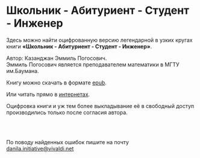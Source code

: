 # Школьник - Абитуриент - Студент - Инженер
Здесь можно найти оцифрованную версию легендарной в узких кругах книги **«Школьник - Абитуриент - Студент - Инженер»**.   

Автор: Казанджан Эммиль Погосович.   
Эммиль Погосович является преподавателем математики в МГТУ им.Баумана.  

Книгу можно скачать в форматe
[epub](https://github.com/danila-initiative/Schoolboy-Applicant-Student-Engineer/raw/main/%D0%A8%D0%BA%D0%BE%D0%BB%D1%8C%D0%BD%D0%B8%D0%BA%20%E2%80%94%20%D0%90%D0%B1%D0%B8%D1%82%D1%83%D1%80%D0%B8%D0%B5%D0%BD%D1%82%20%E2%80%94%20%D0%A1%D1%82%D1%83%D0%B4%D0%B5%D0%BD%D1%82%20%E2%80%94%20%D0%98%D0%BD%D0%B6%D0%B5%D0%BD%D0%B5%D1%80.epub).

Или читать прямо в [интернетах](https://github.com/danila-initiative/Schoolboy-Applicant-Student-Engineer/blob/main/%D0%A8%D0%BA%D0%BE%D0%BB%D1%8C%D0%BD%D0%B8%D0%BA%20%E2%80%94%20%D0%90%D0%B1%D0%B8%D1%82%D1%83%D1%80%D0%B8%D0%B5%D0%BD%D1%82%20%E2%80%94%20%D0%A1%D1%82%D1%83%D0%B4%D0%B5%D0%BD%D1%82%20%E2%80%94%20%D0%98%D0%BD%D0%B6%D0%B5%D0%BD%D0%B5%D1%80.md).

Оцифровка книги и уж тем более выкладывание её в свободный доступ производились только после согласия автора.  


<br>
<br>

По поводу найденных ошибок пишите на почту danila.initiative@vivaldi.net
